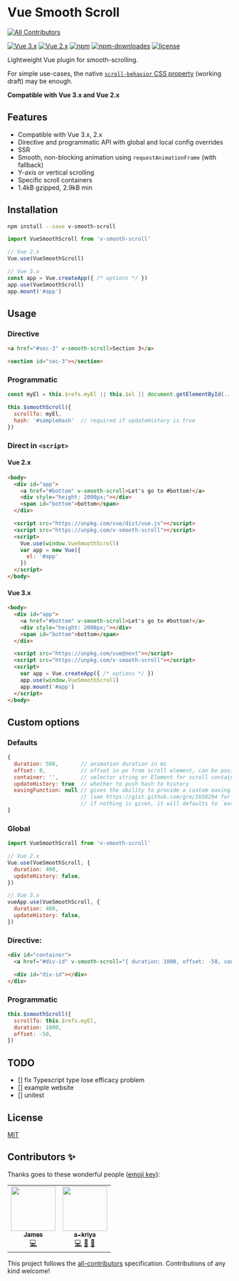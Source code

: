 # Vue Smooth Scroll
<!-- ALL-CONTRIBUTORS-BADGE:START - Do not remove or modify this section -->
[![All Contributors](https://img.shields.io/badge/all_contributors-2-orange.svg?style=flat-square)](#contributors-)
<!-- ALL-CONTRIBUTORS-BADGE:END -->

[![Vue 3.x](https://img.shields.io/badge/Vue-3.x-brightgreen.svg)](https://v3.vuejs.org/guide/introduction.html)
[![Vue 2.x](https://img.shields.io/badge/Vue-2.x-brightgreen.svg)](https://vuejs.org/v2/guide/)
[![npm](https://img.shields.io/npm/v/v-smooth-scroll.svg)](https://www.npmjs.com/package/v-smooth-scroll)
[![npm-downloades](https://img.shields.io/npm/dm/v-smooth-scroll.svg)](https://www.npmjs.com/package/v-smooth-scroll)
[![license](https://img.shields.io/github/license/mashape/apistatus.svg)](https://github.com/Yuliang-Lee/v-smooth-scroll/blob/master/LICENSE)

Lightweight Vue plugin for smooth-scrolling.

For simple use-cases, the native [`scroll-behavior` CSS property](https://developer.mozilla.org/en-US/docs/Web/CSS/scroll-behavior) (working draft) may be enough.

**Compatible with Vue 3.x and Vue 2.x** 

## Features

- Compatible with Vue 3.x, 2.x
- Directive and programmatic API with global and local config overrides
- SSR
- Smooth, non-blocking animation using `requestAnimationFrame` (with fallback)
- Y-axis or vertical scrolling
- Specific scroll containers
- 1.4kB gzipped, 2.9kB min


## Installation
``` bash
npm install --save v-smooth-scroll
```

``` js
import VueSmoothScroll from 'v-smooth-scroll'

// Vue 2.x
Vue.use(VueSmoothScroll)

// Vue 3.x
const app = Vue.createApp({ /* options */ })
app.use(VueSmoothScroll)
app.mount('#app')
```


## Usage
### Directive
``` html
<a href="#sec-3" v-smooth-scroll>Section 3</a>

<section id="sec-3"></section>
```

### Programmatic
``` js
const myEl = this.$refs.myEl || this.$el || document.getElementById(...)

this.$smoothScroll({
  scrollTo: myEl,
  hash: '#sampleHash'  // required if updateHistory is true
})
```

### Direct in `<script>`

#### Vue 2.x

``` html
<body>
  <div id="app">
    <a href="#bottom" v-smooth-scroll>Let's go to #bottom!</a>
    <div style="height: 2000px;"></div>
    <span id="bottom">bottom</span>
  </div>

  <script src="https://unpkg.com/vue/dist/vue.js"></script>
  <script src="https://unpkg.com/v-smooth-scroll"></script>
  <script>
    Vue.use(window.VueSmoothScroll)
    var app = new Vue({
      el: '#app'
    })
  </script>
</body>
```

#### Vue 3.x

``` html
<body>
  <div id="app">
    <a href="#bottom" v-smooth-scroll>Let's go to #bottom!</a>
    <div style="height: 2000px;"></div>
    <span id="bottom">bottom</span>
  </div>

  <script src="https://unpkg.com/vue@next"></script>
  <script src="https://unpkg.com/v-smooth-scroll"></script>
  <script>
    var app = Vue.createApp({ /* options */ })
    app.use(window.VueSmoothScroll)
    app.mount('#app')
  </script>
</body>
```


## Custom options
### Defaults
``` js
{
  duration: 500,       // animation duration in ms
  offset: 0,           // offset in px from scroll element, can be positive or negative
  container: '',       // selector string or Element for scroll container, default is window
  updateHistory: true  // whether to push hash to history
  easingFunction: null // gives the ability to provide a custom easing function `t => ...`
                       // (see https://gist.github.com/gre/1650294 for examples)
                       // if nothing is given, it will defaults to `easeInOutCubic`
}
```

### Global
``` js
import VueSmoothScroll from 'v-smooth-scroll'

// Vue 2.x
Vue.use(VueSmoothScroll, {
  duration: 400,
  updateHistory: false,
})

// Vue 3.x
vueApp.use(VueSmoothScroll, {
  duration: 400,
  updateHistory: false,
})
```

### Directive:
``` html
<div id="container">
  <a href="#div-id" v-smooth-scroll="{ duration: 1000, offset: -50, container: '#container' }">Anchor</a>

  <div id="div-id"></div>
</div>
```

### Programmatic
``` js
this.$smoothScroll({
  scrollTo: this.$refs.myEl,
  duration: 1000,
  offset: -50,
})
```


## TODO

- [] fix Typescript type lose efficacy problem
- [] example website
- [] unitest

## License

[MIT](./LICENSE)


## Contributors ✨

Thanks goes to these wonderful people ([emoji key](https://allcontributors.org/docs/en/emoji-key)):

<!-- ALL-CONTRIBUTORS-LIST:START - Do not remove or modify this section -->
<!-- prettier-ignore-start -->
<!-- markdownlint-disable -->
<table>
  <tr>
    <td align="center"><a href="https://github.com/jwhitmarsh"><img src="https://avatars2.githubusercontent.com/u/8026009?v=4" width="100px;" alt=""/><br /><sub><b>James</b></sub></a><br /><a href="https://github.com/Yuliang-Lee/v-smooth-scroll/commits?author=jwhitmarsh" title="Code">💻</a></td>
    <td align="center"><a href="https://github.com/a-kriya"><img src="https://avatars3.githubusercontent.com/u/26761352?v=4" width="100px;" alt=""/><br /><sub><b>a-kriya</b></sub></a><br /><a href="https://github.com/Yuliang-Lee/v-smooth-scroll/commits?author=a-kriya" title="Code">💻</a> <a href="https://github.com/Yuliang-Lee/v-smooth-scroll/issues?q=author%3Aa-kriya" title="Bug reports">🐛</a> <a href="https://github.com/Yuliang-Lee/v-smooth-scroll/commits?author=a-kriya" title="Documentation">📖</a></td>
  </tr>
</table>

<!-- markdownlint-enable -->
<!-- prettier-ignore-end -->
<!-- ALL-CONTRIBUTORS-LIST:END -->

This project follows the [all-contributors](https://github.com/all-contributors/all-contributors) specification. Contributions of any kind welcome!

